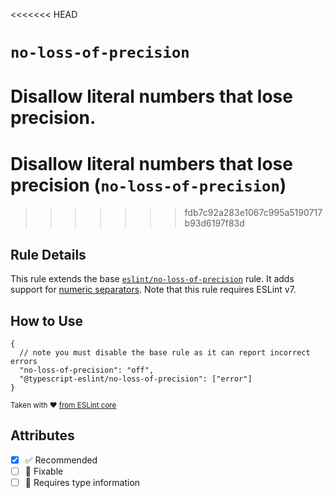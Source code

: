<<<<<<< HEAD
# `no-loss-of-precision`

Disallow literal numbers that lose precision.
=======
# Disallow literal numbers that lose precision (`no-loss-of-precision`)
>>>>>>> fdb7c92a283e1067c995a5190717b93d6197f83d

## Rule Details

This rule extends the base [`eslint/no-loss-of-precision`](https://eslint.org/docs/rules/no-loss-of-precision) rule.
It adds support for [numeric separators](https://github.com/tc39/proposal-numeric-separator).
Note that this rule requires ESLint v7.

## How to Use

```jsonc
{
  // note you must disable the base rule as it can report incorrect errors
  "no-loss-of-precision": "off",
  "@typescript-eslint/no-loss-of-precision": ["error"]
}
```

<sup>

Taken with ❤️ [from ESLint core](https://github.com/eslint/eslint/blob/main/docs/rules/no-loss-of-precision.md)

</sup>

## Attributes

- [x] ✅ Recommended
- [ ] 🔧 Fixable
- [ ] 💭 Requires type information
